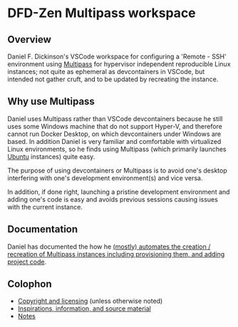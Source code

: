 # DFD-Zen Multipass workspace

## Overview

Daniel F. Dickinson's VSCode workspace for configuring a 'Remote - SSH'
environment using [Multipass](https://multipass.run/) for hypervisor
independent reproducible Linux instances; not quite as ephemeral as
devcontainers in VSCode, but intended not gather cruft, and to be updated
by recreating the instance.

## Why use Multipass

Daniel uses Multipass rather than VSCode devcontainers because he still uses
some Windows machine that do not support Hyper-V, and therefore cannot run
Docker Desktop, on which devcontainers under Windows are based. In addition
Daniel is very familiar and comfortable with virtualized Linux environments,
so he finds using Multipass (which primarily launches
[Ubuntu](https://ubuntu.com) instances) quite easy.

The purpose of using devcontainers or Multipass is to avoid one's desktop
interfering with one's development environment(s) and vice versa.

In addition, if done right, launching a pristine development environment
and adding one's code is easy and avoids previous sessions causing issues
with the current instance.

## Documentation

Daniel has documented the how he [(mostly) automates the creation / recreation
of Multipass instances including provisioning them, and adding project
code](multipass-instance-creation/README.md).

## Colophon

* [Copyright and licensing](LICENSE) (unless otherwise noted)
* [Inspirations, information, and source material](ACKNOWLEDGEMENTS.md)
* [Notes](README-NOTES.md)

